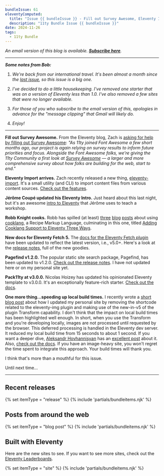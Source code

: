 ```yaml
---
bundleIssue: 61
eleventyComputed:
  title: "Issue {{ bundleIssue }} - Fill out Survey Awesome, Eleventy Import arrives, Jérôme Coupé updated his Eleventy Intro, Robb Knight cooks, New docs for Eleventy Fetch 5, Pagefind v1.2.0, Pack11ty at v3.0.0...And 14 releases, 19 posts and 22 sites to see"
  description: "11ty Bundle Issue {{ bundleIssue }}"
date: 2024-11-26
tags:
  - 11ty Bundle
---
```


_An email version of this blog is available. **[Subscribe here](#newsletter-subscribe)**._

---

**_Some notes from Bob:_**

1. _We're back from our international travel. It's been almost a month since the [last issue](/blog/11ty-bundle-60/), so this issue is a big one._

2. _I've decided to do a little housekeeping. I've removed one starter that was on a version of Eleventy less than 1.0. I've also removed a few sites that were no longer available._

3. _For those of you who subscribe to the email version of this, apologies in advance for the "message clipping" that Gmail will likely do._

4. _Enjoy!_

---

**Fill out Survey Awesome.** From the Eleventy blog, Zach is [asking for help by filling out Survey Awesome](https://www.11ty.dev/blog/survey-awesome/): _"As 11ty joined Font Awesome a few short months ago, our project is again relying on survey results to inform future priorities and focus. Alongside the Font Awesome folks, we’re giving the 11ty Community a first look at [Survey Awesome](https://survey.awesome.me/) — a larger and more comprehensive survey about how folks are building for the web, start to end."_

**Eleventy Import arrives.** Zach recently released a new thing, [eleventy-import](https://github.com/11ty/eleventy-import#11tyimport). It's a small utility (and CLI) to import content files from various content sources. [Check out the features](https://github.com/11ty/eleventy-import#11tyimport).

**Jérôme Coupé updated his Eleventy Intro.** Just heard about this last night, but it's an awesome [intro to Eleventy](https://github.com/jeromecoupe/iad_eleventy_introduction/blob/master/eleventy_introduction_en.md#eleventy-11ty-by-zach-leatherman) that Jérôme uses to teach a workshop.

**Robb Knight cooks.** Robb has spilled (at least) [three](https://rknight.me/blog/thinking-about-recipe-formats-more-than-anyone-should/) [blog](https://rknight.me/blog/why-is-no-one-using-the-recipe-schema/) [posts](https://rknight.me/blog/adding-cooklang-support-to-eleventy-two-ways/) about using [cooklang](https://cooklang.org/), a Recipe Markup Language, culminating in this one, titled [Adding Cooklang Support to Eleventy Three Ways](https://rknight.me/blog/adding-cooklang-support-to-eleventy-two-ways/).

**New docs for Eleventy Fetch 5.** The [docs for the Eleventy Fetch plugin](https://www.11ty.dev/docs/plugins/fetch/) have been updated to reflect the latest version, i.e., v5.0+. Here's a look at the [release notes](https://github.com/11ty/eleventy-fetch/releases/tag/v5.0.0), full of the new goodies.

**Pagefind v1.2.0.** The popular static site search package, Pagefind, has been updated to v1.2.0. [Check out the release notes](https://github.com/CloudCannon/pagefind/releases/tag/v1.2.0). I have not updated here or on my personal site yet.

**Pack11ty at v3.0.0.** Nicolas Hoizey has updated his opinionated Eleventy template to v3.0.0. It's an exceptionally feature-rich starter. [Check out the docs](https://pack11ty.dev/documentation/).

**One more thing...speeding up local build times.** I recently wrote a [short blog post](https://www.bobmonsour.com/posts/fast-as-hell/) about how I updated my personal site by removing the shortcode related to the eleventy-img plugin and making use of the new-in-v5 of the plugin Transform capability. I don't think that the impact on local build times has been highlighted well enough. In short, when you use the Transform and you're developing locally, images are not processed until requested by the browser. This deferred processing is handled in the Eleventy dev server. It reduced my local build time from 15 seconds to about 1 second. If you want a deeper dive, [Aleksandr Hovhannisyan](https://www.aleksandrhovhannisyan.com/) has an [excellent post](https://www.aleksandrhovhannisyan.com/blog/eleventy-image-transform/) about it. Also, [check out the docs](https://www.11ty.dev/docs/plugins/image/#eleventy-transform). If you have an image-heavy site, you won't regret the time spent to integrate this approach. Your build times will thank you.

I think that's more than a mouthful for this issue.

Until next time...

---

## Recent releases

{% set itemType = "release" %}
{% include 'partials/bundleitems.njk' %}

## Posts from around the web

{% set itemType = "blog post" %}
{% include 'partials/bundleitems.njk' %}

## Built with Eleventy

Here are the new sites to see. If you want to see more sites, check out the [Eleventy Leaderboards](https://www.11ty.dev/speedlify/).

{% set itemType = "site" %}
{% include 'partials/bundleitems.njk' %}
